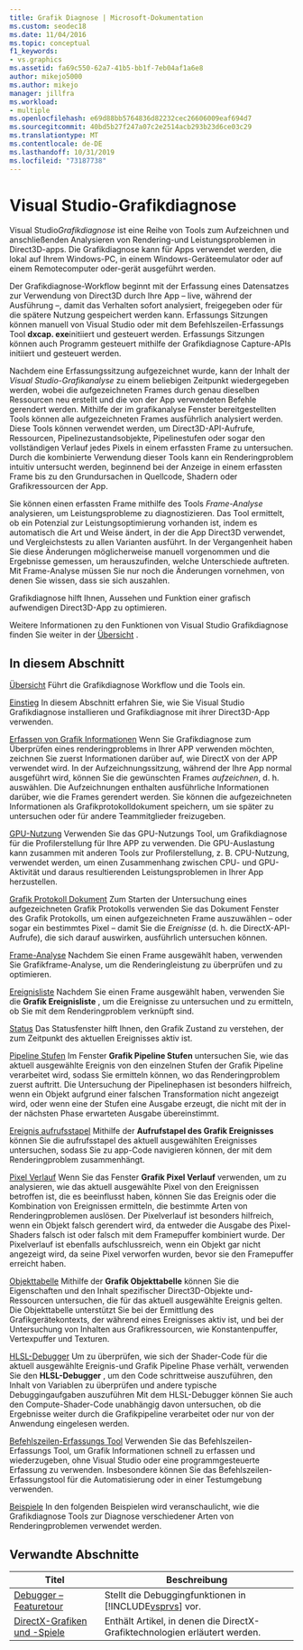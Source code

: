 ```yaml
---
title: Grafik Diagnose | Microsoft-Dokumentation
ms.custom: seodec18
ms.date: 11/04/2016
ms.topic: conceptual
f1_keywords:
- vs.graphics
ms.assetid: fa69c550-62a7-41b5-bb1f-7eb04af1a6e8
author: mikejo5000
ms.author: mikejo
manager: jillfra
ms.workload:
- multiple
ms.openlocfilehash: e69d88bb5764836d82232cec26606009eaf694d7
ms.sourcegitcommit: 40bd5b27f247a07c2e2514acb293b23d6ce03c29
ms.translationtype: MT
ms.contentlocale: de-DE
ms.lasthandoff: 10/31/2019
ms.locfileid: "73187738"
---
```

# <a name="visual-studio-graphics-diagnostics"></a>Visual Studio-Grafikdiagnose
Visual Studio*Grafikdiagnose* ist eine Reihe von Tools zum Aufzeichnen und anschließenden Analysieren von Rendering-und Leistungsproblemen in Direct3D-apps. Die Grafikdiagnose kann für Apps verwendet werden, die lokal auf Ihrem Windows-PC, in einem Windows-Geräteemulator oder auf einem Remotecomputer oder-gerät ausgeführt werden.

 Der Grafikdiagnose-Workflow beginnt mit der Erfassung eines Datensatzes zur Verwendung von Direct3D durch Ihre App – live, während der Ausführung –, damit das Verhalten sofort analysiert, freigegeben oder für die spätere Nutzung gespeichert werden kann. Erfassungs Sitzungen können manuell von Visual Studio oder mit dem Befehlszeilen-Erfassungs Tool **dxcap. exe**initiiert und gesteuert werden. Erfassungs Sitzungen können auch Programm gesteuert mithilfe der Grafikdiagnose Capture-APIs initiiert und gesteuert werden.

 Nachdem eine Erfassungssitzung aufgezeichnet wurde, kann der Inhalt der *Visual Studio-Grafikanalyse* zu einem beliebigen Zeitpunkt wiedergegeben werden, wobei die aufgezeichneten Frames durch genau dieselben Ressourcen neu erstellt und die von der App verwendeten Befehle gerendert werden. Mithilfe der im grafikanalyse Fenster bereitgestellten Tools können alle aufgezeichneten Frames ausführlich analysiert werden. Diese Tools können verwendet werden, um Direct3D-API-Aufrufe, Ressourcen, Pipelinezustandsobjekte, Pipelinestufen oder sogar den vollständigen Verlauf jedes Pixels in einem erfassten Frame zu untersuchen. Durch die kombinierte Verwendung dieser Tools kann ein Renderingproblem intuitiv untersucht werden, beginnend bei der Anzeige in einem erfassten Frame bis zu den Grundursachen in Quellcode, Shadern oder Grafikressourcen der App.

 Sie können einen erfassten Frame mithilfe des Tools *Frame-Analyse* analysieren, um Leistungsprobleme zu diagnostizieren. Das Tool ermittelt, ob ein Potenzial zur Leistungsoptimierung vorhanden ist, indem es automatisch die Art und Weise ändert, in der die App Direct3D verwendet, und Vergleichstests zu allen Varianten ausführt. In der Vergangenheit haben Sie diese Änderungen möglicherweise manuell vorgenommen und die Ergebnisse gemessen, um herauszufinden, welche Unterschiede auftreten. Mit Frame-Analyse müssen Sie nur noch die Änderungen vornehmen, von denen Sie wissen, dass sie sich auszahlen.

 Grafikdiagnose hilft Ihnen, Aussehen und Funktion einer grafisch aufwendigen Direct3D-App zu optimieren.

 Weitere Informationen zu den Funktionen von Visual Studio Grafikdiagnose finden Sie weiter in der [Übersicht](overview-of-visual-studio-graphics-diagnostics.md) .

## <a name="in-this-section"></a>In diesem Abschnitt
 [Übersicht](overview-of-visual-studio-graphics-diagnostics.md) Führt die Grafikdiagnose Workflow und die Tools ein.

 [Einstieg](getting-started-with-visual-studio-graphics-diagnostics.md) In diesem Abschnitt erfahren Sie, wie Sie Visual Studio Grafikdiagnose installieren und Grafikdiagnose mit ihrer Direct3D-App verwenden.

 [Erfassen von Grafik Informationen](capturing-graphics-information.md) Wenn Sie Grafikdiagnose zum Überprüfen eines renderingproblems in Ihrer APP verwenden möchten, zeichnen Sie zuerst Informationen darüber auf, wie DirectX von der APP verwendet wird. In der Aufzeichnungssitzung, während der Ihre App normal ausgeführt wird, können Sie die gewünschten Frames *aufzeichnen*, d. h. auswählen. Die Aufzeichnungen enthalten ausführliche Informationen darüber, wie die Frames gerendert werden. Sie können die aufgezeichneten Informationen als Grafikprotokolldokument speichern, um sie später zu untersuchen oder für andere Teammitglieder freizugeben.

 [GPU-Nutzung](../../profiling/gpu-usage.md) Verwenden Sie das GPU-Nutzungs Tool, um Grafikdiagnose für die Profilerstellung für Ihre APP zu verwenden. Die GPU-Auslastung kann zusammen mit anderen Tools zur Profilerstellung, z. B. CPU-Nutzung, verwendet werden, um einen Zusammenhang zwischen CPU- und GPU-Aktivität und daraus resultierenden Leistungsproblemen in Ihrer App herzustellen.

 [Grafik Protokoll Dokument](graphics-log-document.md) Zum Starten der Untersuchung eines aufgezeichneten Grafik Protokolls verwenden Sie das Dokument Fenster des Grafik Protokolls, um einen aufgezeichneten Frame auszuwählen – oder sogar ein bestimmtes Pixel – damit Sie die *Ereignisse* (d. h. die DirectX-API-Aufrufe), die sich darauf auswirken, ausführlich untersuchen können.

 [Frame-Analyse](graphics-frame-analysis.md) Nachdem Sie einen Frame ausgewählt haben, verwenden Sie Grafikframe-Analyse, um die Renderingleistung zu überprüfen und zu optimieren.

 [Ereignisliste](graphics-event-list.md) Nachdem Sie einen Frame ausgewählt haben, verwenden Sie die **Grafik Ereignisliste** , um die Ereignisse zu untersuchen und zu ermitteln, ob Sie mit dem Renderingproblem verknüpft sind.

 [Status](graphics-state.md) Das Statusfenster hilft Ihnen, den Grafik Zustand zu verstehen, der zum Zeitpunkt des aktuellen Ereignisses aktiv ist.

 [Pipeline Stufen](graphics-pipeline-stages.md) Im Fenster **Grafik Pipeline Stufen** untersuchen Sie, wie das aktuell ausgewählte Ereignis von den einzelnen Stufen der Grafik Pipeline verarbeitet wird, sodass Sie ermitteln können, wo das Renderingproblem zuerst auftritt. Die Untersuchung der Pipelinephasen ist besonders hilfreich, wenn ein Objekt aufgrund einer falschen Transformation nicht angezeigt wird, oder wenn eine der Stufen eine Ausgabe erzeugt, die nicht mit der in der nächsten Phase erwarteten Ausgabe übereinstimmt.

 [Ereignis aufrufsstapel](graphics-event-call-stack.md) Mithilfe der **Aufrufstapel des Grafik Ereignisses** können Sie die aufrufsstapel des aktuell ausgewählten Ereignisses untersuchen, sodass Sie zu app-Code navigieren können, der mit dem Renderingproblem zusammenhängt.

 [Pixel Verlauf](graphics-pixel-history.md) Wenn Sie das Fenster **Grafik Pixel Verlauf** verwenden, um zu analysieren, wie das aktuell ausgewählte Pixel von den Ereignissen betroffen ist, die es beeinflusst haben, können Sie das Ereignis oder die Kombination von Ereignissen ermitteln, die bestimmte Arten von Renderingproblemen auslösen. Der Pixelverlauf ist besonders hilfreich, wenn ein Objekt falsch gerendert wird, da entweder die Ausgabe des Pixel-Shaders falsch ist oder falsch mit dem Framepuffer kombiniert wurde. Der Pixelverlauf ist ebenfalls aufschlussreich, wenn ein Objekt gar nicht angezeigt wird, da seine Pixel verworfen wurden, bevor sie den Framepuffer erreicht haben.

 [Objekttabelle](graphics-object-table.md) Mithilfe der **Grafik Objekttabelle** können Sie die Eigenschaften und den Inhalt spezifischer Direct3D-Objekte und-Ressourcen untersuchen, die für das aktuell ausgewählte Ereignis gelten. Die Objekttabelle unterstützt Sie bei der Ermittlung des Grafikgerätekontexts, der während eines Ereignisses aktiv ist, und bei der Untersuchung von Inhalten aus Grafikressourcen, wie Konstantenpuffer, Vertexpuffer und Texturen.

 [HLSL-Debugger](hlsl-shader-debugger.md) Um zu überprüfen, wie sich der Shader-Code für die aktuell ausgewählte Ereignis-und Grafik Pipeline Phase verhält, verwenden Sie den **HLSL-Debugger** , um den Code schrittweise auszuführen, den Inhalt von Variablen zu überprüfen und andere typische Debuggingaufgaben auszuführen Mit dem HLSL-Debugger können Sie auch den Compute-Shader-Code unabhängig davon untersuchen, ob die Ergebnisse weiter durch die Grafikpipeline verarbeitet oder nur von der Anwendung eingelesen werden.

 [Befehlszeilen-Erfassungs Tool](command-line-capture-tool.md) Verwenden Sie das Befehlszeilen-Erfassungs Tool, um Grafik Informationen schnell zu erfassen und wiederzugeben, ohne Visual Studio oder eine programmgesteuerte Erfassung zu verwenden. Insbesondere können Sie das Befehlszeilen-Erfassungstool für die Automatisierung oder in einer Testumgebung verwenden.

 [Beispiele](graphics-diagnostics-examples.md) In den folgenden Beispielen wird veranschaulicht, wie die Grafikdiagnose Tools zur Diagnose verschiedener Arten von Renderingproblemen verwendet werden.

## <a name="related-sections"></a>Verwandte Abschnitte

| Titel | Beschreibung |
| - | - |
| [Debugger – Featuretour](../debugger-feature-tour.md) | Stellt die Debuggingfunktionen in [!INCLUDE[vsprvs](../../code-quality/includes/vsprvs_md.md)] vor. |
| [DirectX-Grafiken und -Spiele](/windows/win32/directx) | Enthält Artikel, in denen die DirectX-Grafiktechnologien erläutert werden. |
